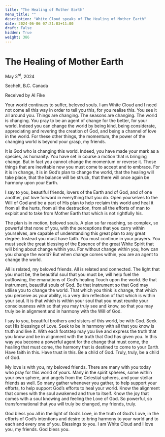 ```yaml
---
title: "The Healing of Mother Earth"
menu_title: ""
description: "White Cloud speaks of The Healing of Mother Earth"
date: 2024-06-06 07:21:03+11:00
draft: False
hidden: True
weight: 386
---
```

# The Healing of Mother Earth

May 3<sup>rd</sup>, 2024

Sechelt, B.C. Canada

Received by Al Fike 


Your world continues to suffer, beloved souls. I am White Cloud and I need not come all this way in order to tell you this, for you realise this. You see it all around you. Things are changing. The seasons are changing. The world is changing. You pray to be an agent of change for the better, for your world. Indeed you can change the world by being kind, being considerate, appreciating and revering the creation of God, and being a channel of love in the world. For these other things, the momentum, the power of the changing world is beyond your grasp, my friends. 

It is God who is changing this world. Indeed, you have made your mark as a species, as humanity. You have set in course a motion that is bringing change. But in fact you cannot change the momentum or reverse it. Those things that are inevitable now you must come to accept and to embrace. For it is in change, it is in God’s plan to change the world, that the healing will take place, that the balance will be struck, that there will once again be harmony upon your Earth. 

I say to you, beautiful friends, lovers of the Earth and of God, and of one another, put love forward in everything that you do. Open yourselves to the Will of God and be a part of His plan to help reclaim this world and heal it from all the hurts, from all the destruction, from all the efforts of man to exploit and to take from Mother Earth that which is not rightfully his. 

The plan is in motion, beloved souls. A plan so far reaching, so complex, so powerful that none of you, with the perceptions that you carry within yourselves, are capable of understanding this great plan to any great degree. Instead you must have faith. You must continue in your prayers. You must seek the great blessing of the Essence of the great White Spirit that will bring about change within you. For without change within you, how can you change the world? But when change comes within, you are an agent to change the world.

All is related, my beloved friends. All is related and connected. The light that you must be, the beautiful soul that you must be, will help fuel the outflowing, the emanations of God’s healing Touch upon the world. Be that instrument, beautiful souls of God. Be that instrument so that God may utilise you to change the world. That which you think is change, that which you perceive as your ability, is a very dim reflection of that which is within your soul. It is that which is within your soul that you must reunite your consciousness with so that you may truly see and know, so that you may truly be in alignment and in harmony with the Will of God. 
 
I say to you, beautiful brothers and sisters of this world, be with God. Seek out His blessings of Love. Seek to be in harmony with all that you know is truth and live it. With each footstep may you live and express the truth that you know and be in alignment with the truth that God has given you. In this way you become a powerful agent for the change that must come, the healing that must come, the harmony that is destined to come to your Earth. Have faith in this. Have trust in this. Be a child of God. Truly, truly, be a child of God. 
 
My love is with you, my beloved friends. There are many with you today who pray for this world of yours. Many in the spirit spheres, some within your own sphere, and angels from the Celestial spheres, and your stellar friends as well. So many gather whenever you gather, to help support your efforts, to help support God’s efforts to heal your world. Know the alignment that comes with the soul awakened and true to itself. Know the joy that comes with a soul knowing and feeling the Love of God. So powerful, so transformational that you will truly be changed, my friends, truly.

God bless you all in the light of God’s Love, in the truth of God’s Love, in the efforts of God’s intentions and desire to bring harmony to your world and to each and every one of you. Blessings to you. I am White Cloud and I love you, my friends. God bless you.